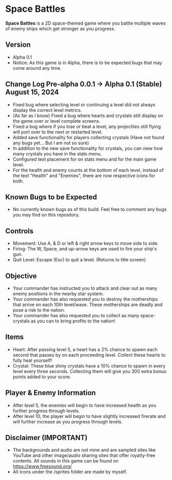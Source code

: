 # Space Battles

**Space Battles** is a 2D space-themed game where you battle multiple waves of enemy ships which get stronger as you progress.

## Version

- Alpha 0.1
- Notice: As this game is in Alpha, there is to be expected bugs that may come around any time.

## Change Log Pre-alpha 0.0.1 -> Alpha 0.1 (Stable) August 15, 2024
- Fixed bug where selecting level or continuing a level did not always display the correct level metrics.
- (As far as I know) Fixed a bug where hearts and crystals still display on the game over or level complete screens.
- Fixed a bug where if you lose or beat a level, any projectiles still flying will port over to the next or restarted level.
- Added save functionality for players collecting crystals (Have not found any bugs yet... But I am not so sure)
- In addition to the new save functionality for crystals, you can view how many crystals you have in the stats menu.
- Configured text placement for on stats menu and for the main game level.
- For the health and enemy counts at the bottom of each level, instead of the text "Health" and "Enemies", there are now respective icons for both.

## Known Bugs to be Expected
- No currently known bugs as of this build. Feel free to comment any bugs you may find on this repository.

## Controls
- Movement: Use A, & D or left & right arrow keys to move side to side.
- Firing: The W, Space, and up-arrow keys are used to fire your ship's gun.
- Quit Level: Escape (Esc) to quit a level. (Returns to title screen)

## Objective
- Your commander has instructed you to attack and clear out as many enemy positions in the nearby star system.
- Your commander has also requested you to destroy the motherships that arrive on each 10th level/wave. These motherships are deadly and pose a risk to the nation.
- Your commander has also requested you to collect as many space-crystals as you can to bring profits to the nation!

## Items
- Heart: After passing level 5, a heart has a 2% chance to spawn each second that passes by on each proceeding level. Collect these hearts to fully heal yourself!
- Crystal: These blue shiny crystals have a 10% chance to spawn in every level every three seconds. Collecting them will give you 300 extra bonus points added to your score.

## Player & Enemy Information
- After level 5, the enemies will begin to have increased health as you further progress through levels.
- After level 10, the player will begin to have slightly increased firerate and will further increase as you progress through levels.

## Disclaimer (IMPORTANT)
- The backgrounds and audio are not mine and are sampled sites like YouTube and other image/audio sharing sites that offer royalty-free
contents. All sounds in this game can be found on https://www.freesound.org/
- All icons under the /sprites folder are made by myself.